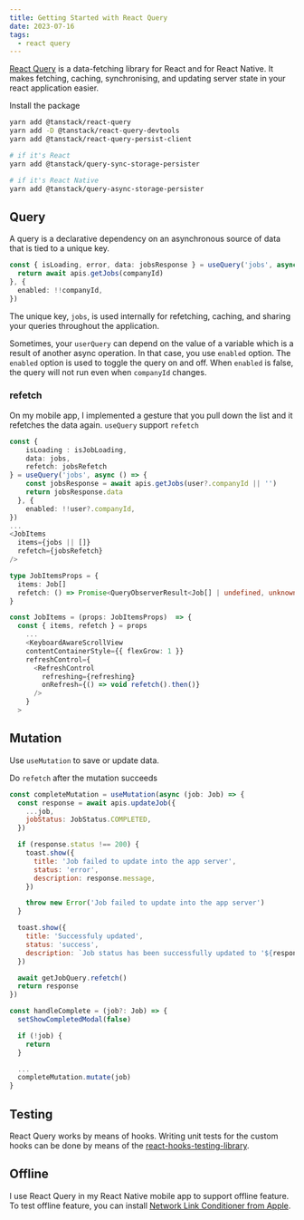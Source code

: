 ```yaml
---
title: Getting Started with React Query
date: 2023-07-16
tags:
  - react query
---
```


[React Query](https://tanstack.com/query/v3/docs/react/overview) is a data-fetching library for React and for React Native. It makes fetching, caching, synchronising, and updating server state in your react application easier. 

Install the package

```bash
yarn add @tanstack/react-query 
yarn add -D @tanstack/react-query-devtools 
yarn add @tanstack/react-query-persist-client 

# if it's React
yarn add @tanstack/query-sync-storage-persister 

# if it's React Native
yarn add @tanstack/query-async-storage-persister
```

## Query

A query is a declarative dependency on an asynchronous source of data that is tied to a unique key. 

```typescript
const { isLoading, error, data: jobsResponse } = useQuery('jobs', async () => {
  return await apis.getJobs(companyId)
}, {
  enabled: !!companyId,
})
```

The unique key, `jobs`, is used internally for refetching, caching, and sharing your queries throughout the application. 

Sometimes, your `userQuery` can depend on the value of a variable which is a result of another async operation. In that case, you use `enabled` option. The `enabled` option is used to toggle the query on and off. When `enabled` is false, the query will not run even when `companyId` changes. 

### refetch

On my mobile app, I implemented a gesture that you pull down the list and it refetches the data again. `useQuery` support `refetch`

```typescript
const { 
	isLoading : isJobLoading, 
	data: jobs, 
	refetch: jobsRefetch 
} = useQuery('jobs', async () => {
    const jobsResponse = await apis.getJobs(user?.companyId || '')
    return jobsResponse.data
  }, {
    enabled: !!user?.companyId,
})
...
<JobItems
  items={jobs || []}
  refetch={jobsRefetch}
/>

```

```typescript
type JobItemsProps = {
  items: Job[]
  refetch: () => Promise<QueryObserverResult<Job[] | undefined, unknown>>
}

const JobItems = (props: JobItemsProps)  => {
  const { items, refetch } = props
	...
	<KeyboardAwareScrollView
    contentContainerStyle={{ flexGrow: 1 }}
    refreshControl={
      <RefreshControl
        refreshing={refreshing}
        onRefresh={() => void refetch().then()}
      />
    }
  >
```

## Mutation

Use `useMutation` to save or update data.

Do `refetch` after the mutation succeeds

```javascript
const completeMutation = useMutation(async (job: Job) => {
  const response = await apis.updateJob({
    ...job,
    jobStatus: JobStatus.COMPLETED,
  })

  if (response.status !== 200) {
    toast.show({
      title: 'Job failed to update into the app server',
      status: 'error',
      description: response.message,
    })

    throw new Error('Job failed to update into the app server')
  }

  toast.show({
    title: 'Successfuly updated',
    status: 'success',
    description: `Job status has been successfully updated to '${response.data.jobStatus}.'`,
  })

  await getJobQuery.refetch()
  return response
})

const handleComplete = (job?: Job) => {
  setShowCompletedModal(false)

  if (!job) {
    return
  }

  ...
  completeMutation.mutate(job)
}
```

## Testing

React Query works by means of hooks. Writing unit tests for the custom hooks can be done by means of the [react-hooks-testing-library](https://react-hooks-testing-library.com/). 

## Offline

I use React Query in my React Native mobile app to support offline feature. To test offline feature, you can install [Network Link Conditioner from Apple](https://developer.apple.com/download/more/?q=Additional%20Tools). 

